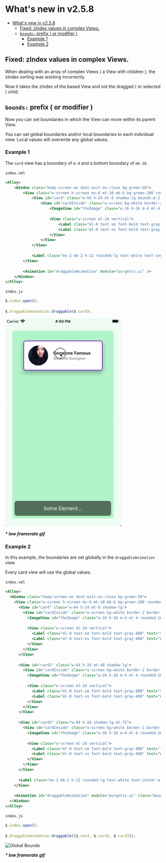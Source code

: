 # What's new in v2.5.8
- [What's new in v2.5.8](#whats-new-in-v258)
  - [Fixed: zIndex values in complex Views.](#fixed-zindex-values-in-complex-views)
  - [`bounds:` prefix ( or modifier )](#bounds-prefix--or-modifier-)
    - [Example 1](#example-1)
    - [Example 2](#example-2)

## Fixed: zIndex values in complex Views.
When dealing with an array of complex Views ( a View with children ), the zIndex sorting was working incorrectly.

Now it takes the zIndex of the based View and not the dragged ( or selected ) child.

## `bounds:` prefix ( or modifier )
Now you can set boundaries in which the View can move within its parent View.

You can set global boundaries and/or local boundaries to each individual view. Local values will overwrite any global values.

### Example 1
The `card` view has a boundary of `m-4` and a bottom boundary of `mb-16`.

`index.xml`
```xml
<Alloy>
	<Window class="keep-screen-on dont-exit-on-close bg-green-50">
		<View class="w-screen h-screen mx-6 mt-10 mb-6 bg-green-200 rounded-lg">
			<View id="card" class="w-64 h-24 mt-8 shadow-lg bounds:m-2 bounds:mb-16">
				<View id="cardInside" class="w-screen bg-white border-2 border-purple-700 rounded-lg ">
					<ImageView id="theImage" class="w-16 h-16 m-4 ml-4 rounded-16 prevent-default-image bg-gray-50" image="https://randomuser.me/api/portraits/women/17.jpg" />

					<View class="w-screen ml-24 vertical">
						<Label class="ml-0 text-sm font-bold text-gray-800" text="Someone Famous" />
						<Label class="ml-0 text-xs font-bold text-gray-400" text="Website Designer" />
					</View>
				</View>
			</View>

			<Label class="mx-2 mb-2 h-12 rounded-lg text-white text-center w-screen bg-(#80000000)" text="Some Element..." />
		</View>

		<Animation id="draggableAnimation" module="purgetss.ui" />
	</Window>
</Alloy>
```

`index.js`
```javascript
$.index.open();

$.draggableAnimation.draggable($.card);
```

<img src="../../assets/images/local-bounds.gif" width="375" alt="Local Bounds">

***\* low framerate gif***

### Example 2
In this example, the boundaries are set globally in the `draggableAnimation` view.

Every card view will use the global values.

`index.xml`
```xml
<Alloy>
  <Window class="keep-screen-on dont-exit-on-close bg-green-50">
    <View class="w-screen h-screen mx-6 mt-10 mb-6 bg-green-200 rounded-lg">
      <View id="card" class="w-64 h-24 mt-8 shadow-lg">
        <View id="cardInside" class="w-screen bg-white border-2 border-purple-700 rounded-lg ">
          <ImageView id="theImage" class="w-16 h-16 m-4 ml-4 rounded-16 prevent-default-image bg-gray-50" image="https://randomuser.me/api/portraits/women/17.jpg" />

          <View class="w-screen ml-24 vertical">
            <Label class="ml-0 text-sm font-bold text-gray-800" text="Someone Famous" />
            <Label class="ml-0 text-xs font-bold text-gray-400" text="Website Designer" />
          </View>
        </View>
      </View>

      <View id="card2" class="w-64 h-24 mt-40 shadow-lg">
        <View id="cardInside" class="w-screen bg-white border-2 border-purple-700 rounded-lg ">
          <ImageView id="theImage" class="w-16 h-16 m-4 ml-4 rounded-16 prevent-default-image bg-gray-50" image="https://randomuser.me/api/portraits/women/21.jpg" />

          <View class="w-screen ml-24 vertical">
            <Label class="ml-0 text-sm font-bold text-gray-800" text="Second Famous" />
            <Label class="ml-0 text-xs font-bold text-gray-400" text="Website Designer" />
          </View>
        </View>
      </View>

      <View id="card3" class="w-64 h-24 shadow-lg mt-72">
        <View id="cardInside" class="w-screen bg-white border-2 border-purple-700 rounded-lg ">
          <ImageView id="theImage" class="w-16 h-16 m-4 ml-4 rounded-16 prevent-default-image bg-gray-50" image="https://randomuser.me/api/portraits/women/25.jpg" />

          <View class="w-screen ml-24 vertical">
            <Label class="ml-0 text-sm font-bold text-gray-800" text="Third Famous" />
            <Label class="ml-0 text-xs font-bold text-gray-400" text="Website Designer" />
          </View>
        </View>
      </View>

      <Label class="mx-2 mb-2 h-12 rounded-lg text-white text-center w-screen bg-(#80000000)" text="Some Element..." />
    </View>

    <Animation id="draggableAnimation" module="purgetss.ui" class="bounds:m-2 bounds:mb-16" />
  </Window>
</Alloy>
```

`index.js`
```javascript
$.index.open();

$.draggableAnimation.draggable([$.card, $.card2, $.card3]);
```

<img src="../../assets/images/global-bounds.gif" width="375" alt="Global Bounds">

***\* low framerate gif***
